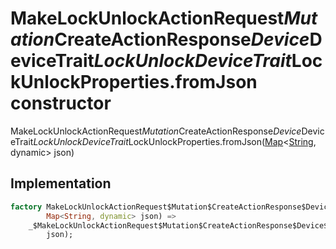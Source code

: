 


# MakeLockUnlockActionRequest$Mutation$CreateActionResponse$Device$DeviceTrait$LockUnlockDeviceTrait$LockUnlockProperties.fromJson constructor







MakeLockUnlockActionRequest$Mutation$CreateActionResponse$Device$DeviceTrait$LockUnlockDeviceTrait$LockUnlockProperties.fromJson([Map](https://api.dart.dev/stable/2.12.3/dart-core/Map-class.html)&lt;[String](https://api.dart.dev/stable/2.12.3/dart-core/String-class.html), dynamic> json)





## Implementation

```dart
factory MakeLockUnlockActionRequest$Mutation$CreateActionResponse$Device$DeviceTrait$LockUnlockDeviceTrait$LockUnlockProperties.fromJson(
        Map<String, dynamic> json) =>
    _$MakeLockUnlockActionRequest$Mutation$CreateActionResponse$Device$DeviceTrait$LockUnlockDeviceTrait$LockUnlockPropertiesFromJson(
        json);
```







